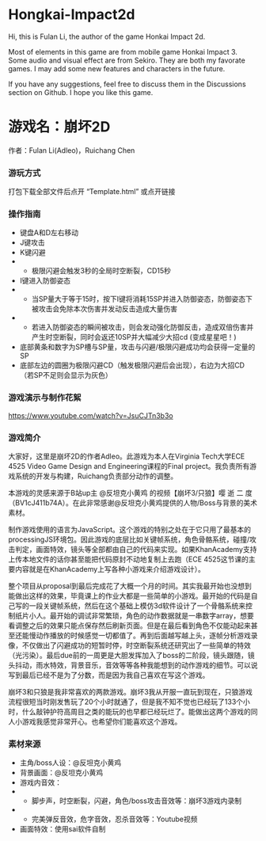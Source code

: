 # Hongkai-Impact2d

Hi, this is Fulan Li, the author of the game Honkai Impact 2d.

Most of elements in this game are from mobile game Honkai Impact 3. Some audio and visual effect are from Sekiro. They are both my favorate games.
I may add some new features and characters in the future.

If you have any suggestions, feel free to discuss them in the Discussions section on Github.
I hope you like this game.

# 游戏名：崩坏2D
作者：Fulan Li(Adleo)，Ruichang Chen
### 游玩方式
打包下载全部文件后点开 “Template.html” 或点开链接
### 操作指南
- 键盘A和D左右移动
- J键攻击
- K键闪避
-  - 极限闪避会触发3秒的全局时空断裂，CD15秒
- I键进入防御姿态
- - 当SP量大于等于15时，按下I键将消耗15SP并进入防御姿态，防御姿态下被攻击会免除本次伤害并发动反击造成大量伤害
- - 若进入防御姿态的瞬间被攻击，则会发动强化防御反击，造成双倍伤害并产生时空断裂，同时会返还10SP并大幅减少大招cd (变成星星吧！)
- 底部黄条和数字为SP槽与SP量，攻击与闪避/极限闪避成功均会获得一定量的SP
- 底部左边的圆圈为极限闪避CD（触发极限闪避后会出现），右边为大招CD（若SP不足则会显示为灰色）
### 游戏演示与制作花絮
https://www.youtube.com/watch?v=JsuCJTn3b3o
### 游戏简介
大家好，这里是崩坏2D的作者Adleo。此游戏为本人在Virginia Tech大学ECE 4525 Video Game Design and Engineering课程的Final project。我负责所有游戏系统的开发与构建，Ruichang负责部分动作的调整。

本游戏的灵感来源于B站up主 @反坦克小黄鸡 的视频【崩坏3/只狼】嘤 逝 二 度（BV1cJ411b74A）。在此非常感谢@反坦克小黄鸡提供的人物/Boss与背景的美术素材。

制作游戏使用的语言为JavaScript。这个游戏的特别之处在于它只用了最基本的processingJS环境包。因此游戏的底层比如关键帧系统，角色骨骼系统，碰撞/攻击判定，画面特效，镜头等全部都由自己的代码来实现。如果KhanAcademy支持上传本地文件的话你甚至能把代码原封不动地复制上去跑（ECE 4525这节课的主要内容就是在KhanAcademy上写各种小游戏来介绍游戏设计）。

整个项目从proposal到最后完成花了大概一个月的时间。其实我最开始也没想到能做出这样的效果，毕竟课上的作业大都是一些简单的小游戏。最开始的代码是自己写的一段关键帧系统，然后在这个基础上模仿3d软件设计了一个骨骼系统来控制纸片小人。最开始的调试非常繁琐，角色的动作数据就是一串数字array，想要看调整之后的效果只能点保存然后刷新页面。但是在最后看到角色不仅能动起来甚至还能慢动作播放的时候感觉一切都值了。再到后面越写越上头，逐帧分析游戏录像，不仅做出了闪避成功的短暂时停，时空断裂系统还研究出了一些简单的特效（光污染）。最后due前的一周更是大胆发挥加入了boss的二阶段，镜头跟随，镜头抖动，雨水特效，背景音乐，音效等等各种我能想到的动作游戏的细节。可以说写到最后已经不是为了分数，而是因为我自己喜欢在写这个游戏。

崩坏3和只狼是我非常喜欢的两款游戏。崩坏3我从开服一直玩到现在，只狼游戏流程很短当时刚发售玩了20个小时就通了，但是我不知不觉也已经玩了133个小时，什么敲钟护符高周目之类的能玩的也早都已经玩烂了。能做出这两个游戏的同人小游戏我感觉非常开心。也希望你们能喜欢这个游戏。
### 素材来源
- 主角/boss人设：@反坦克小黄鸡
- 背景画面：@反坦克小黄鸡
- 游戏内音效：
- - 脚步声，时空断裂，闪避，角色/boss攻击音效等：崩坏3游戏内录制
- - 完美弹反音效，危字音效，忍杀音效等：Youtube视频
- 画面特效：使用sai软件自制
